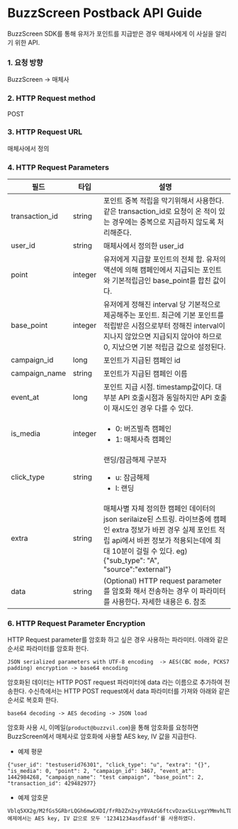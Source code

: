 # BuzzScreen Postback API Guide
BuzzScreen SDK를 통해 유저가 포인트를 지급받은 경우 매체사에게 이 사실을 알리기 위한 API.
### 1. 요청 방향
BuzzScreen -> 매체사
 
### 2. HTTP Request method
POST
 
### 3. HTTP Request URL
매체사에서 정의
 
### 4. HTTP Request Parameters
| 필드           | 타입    | 설명                                                                                                                                                                                                                        |
|----------------|---------|-----------------------------------------------------------------------------------------------------------------------------------------------------------------------------------------------------------------------------|
| transaction_id | string  | 포인트 중복 적립을 막기위해서 사용한다. 같은 transaction_id로 요청이 온 적이 있는 경우에는 중복으로 지급하지 않도록 처리해준다.                                                                                             |
| user_id        | string  | 매체사에서 정의한 user_id                                                                                                                                                                                                   |
| point          | integer | 유저에게 지급할 포인트의 전체 합. 유저의 액션에 의해 캠페인에서 지급되는 포인트와 기본적립금인 base_point를 합친 값이다.                                                                                                                                                                                                       |
| base_point     | integer | 유저에게 정해진 interval 당 기본적으로 제공해주는 포인트. 최근에 기본 포인트를 적립받은 시점으로부터 정해진 interval이 지나지 않았으면 지급되지 않아야 하므로 0, 지났으면 기본 적립금 값으로 설정된다.                                                                                           |
| campaign_id    | long    | 포인트가 지급된 캠페인 id                                                                                                                                                                                                   |
| campaign_name  | string  | 포인트가 지급된 캠페인 이름                                                                                                                                                                                                 |
| event_at       | long    | 포인트 지급 시점. timestamp값이다. 대부분 API 호출시점과 동일하지만 API 호출이 재시도인 경우 다를 수 있다.                                                                                                                  |
| is_media       | integer | <ul><li>0: 버즈빌측 캠페인</li><li>1: 매체사측 캠페인</li></ul>                                                                                                                                                                                 |
| click_type     | string  | 랜딩/잠금해제 구분자 <ul><li>u: 잠금해제</li><li>l: 랜딩 </li></ul>                                                                                                                                                                                   |
| extra          | string  | 매체사별 자체 정의한 캠페인 데이터의 json serilaize된 스트링. 라이브중에 캠페인 extra 정보가 바뀐 경우 실제 포인트 적립 api에서 바뀐 정보가 적용되는데에 최대 10분이 걸릴 수 있다. eg) {"sub_type": "A", "source":"external"} |
| data           | string  | (Optional) HTTP request parameter를 암호화 해서 전송하는 경우 이 파라미터를 사용한다. 자세한 내용은 6. 참조                                                                                                                 |                                                                                                         |
 
### 6. HTTP Request Parameter Encryption
HTTP Request parameter를 암호화 하고 싶은 경우 사용하는 파라미터. 아래와 같은 순서로 파라미터를 암호화 한다.
```
JSON serialized parameters with UTF-8 encoding  -> AES(CBC mode, PCKS7 padding) encryption -> base64 encoding
```

암호화된 데이터는 HTTP POST request 파라미터에 data 라는 이름으로 추가하여 전송한다.
수신측에서는 HTTP POST request에서 data 파라미터를 가져와 아래와 같은 순서로 복호화 한다.
```
base64 decoding -> AES decoding -> JSON load
```
 
암호화 사용 시, 이메일(`product@buzzvil.com`)을 통해 암호화를 요청하면 BuzzScreen에서 매체사로 암호화에 사용할 AES key, IV 값을 지급한다.

- 예제 평문
```
{"user_id": "testuserid76301", "click_type": "u", "extra": "{}", "is_media": 0, "point": 2, "campaign_id": 3467, "event_at": 1442984268, "campaign_name": "test campaign", "base_point": 2, "transaction_id": 429482977}
```
- 예제 암호문
```
Vblq5XX2g/M2fGs5GRbrLQGh6mwGXDI/frRb2Zn2syY0VAzG6ftcvDzaxSLLvgzYMmvhLTDKZATDX2F9U4AENfBZYQ/Ov+Y9QPfW9A39kaQi/XS3kea09+aI1pO0NkHqP8My8TuR//xhVYtoWovSIw42jbTzUhgJ8SePTC5ZwrLg7bOS7cy3gEgcHL9XzUOrxL8RqMo8fieSMv9hr2YkJJmNL2t0akyj/Hz/lXUvOqhrb9mmFuSlWLF/kS8af3fRKgjxNjGGIVDoVotPipFSbHbpExSp6wY0wsmjfcXGw6g=
예제에서는 AES key, IV 값으로 모두 '12341234asdfasdf'를 사용하였다.
```
